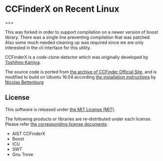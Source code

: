 # CCFinderX on Recent Linux
===

This was forked in order to support compilation on a newer version of boost library. There was a single line preventing compilation that was patched. Also some much needed cleaning up was required since we are only interested in the cli interface for this utility.

CCFinderX is a code-clone detector which was originally developed by [Toshihiro Kamiya](http://toshihirokamiya.com/).

The source code is ported from [the archive of CCFinder Official Site](http://www.ccfinder.net/ccfinderxos.html), and is modified to build on Ubuntu 16.04 according [the installation instructions](http://nicolas-bettenburg.com/articles/how-to-compile-ccfinderx-under-ubuntu-linux/) by [Nicolas Bettenburg](http://nicolas-bettenburg.com/)

## License
This software is released under [the MIT License (MIT)](LICENSE.txt).

The following products or libraries are re-distributed under each license. Please refer [the corresponding license documents](license-docs/).
 * AIST CCFinderX
 * Boost
 * ICU
 * SWT
 * Gnu Trove

